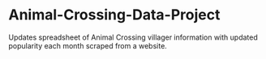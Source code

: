 # Animal-Crossing-Data-Project
Updates spreadsheet of Animal Crossing villager information with updated popularity each month scraped from a website.
